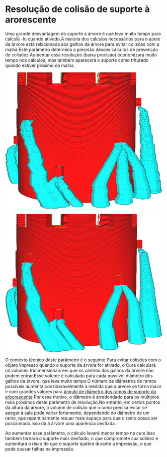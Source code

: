 Resolução de colisão de suporte à arorescente
====

Uma grande desvantagem do suporte à árvore é que leva muito tempo para calculá -lo quando ativado.A maioria dos cálculos necessários para o apoio da árvore está relacionada aos galhos da árvore para evitar colisões com a malha.Este parâmetro determina a precisão desses cálculos de prevenção de colisões.Aumentar essa resolução (baixa precisão) economizará muito tempo nos cálculos, mas também aparecerá o suporte como triturado quando estiver próximo da malha.

![Baixa resolução (0,2 mm) leva a uma queda nos ramos](../../../articles/images/support_tree_collision_resolution_lo.png)

![Alta resolução (0,02 mm) cria ramificações lisas](../../../articles/images/support_tree_collision_resolution_hi.png)

O contexto técnico deste parâmetro é o seguinte.Para evitar colisões com o objeto impresso quando o suporte da árvore for ativado, o Cura calculará os volumes tridimensionais em que os centros dos galhos da árvore não podem entrar.Esse volume é calculado para cada possível diâmetro dos galhos da árvore, que leva muito tempo.O número de diâmetros de ramos possíveis aumenta consideravelmente à medida que a árvore se torna maior e com grandes valores para [ângulo de diâmetro dos ramos de suporte da arborescente](support_tree_branch_diameter_angle.md).Por esse motivo, o diâmetro é arredondado para os múltiplos mais próximos deste parâmetro de resolução.No entanto, em certos pontos da altura da árvore, o volume de colisão que o ramo precisa evitar se apegar à sala pode variar fortemente, dependendo do diâmetro de um ramo, que repentinamente requer mais espaço para que o ramo possa ser posicionado.Isso dá à árvore uma aparência desfiada.

Ao aumentar esse parâmetro, o cálculo levará menos tempo na cura.Isso também tornará o suporte mais desfiado, o que compromete sua solidez e aumentará o risco de que o suporte quebre durante a impressão, o que pode causar falhas na impressão.